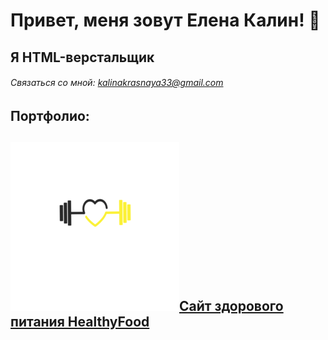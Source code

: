 # Привет, меня зовут Елена Калин! 👋

## Я HTML-верстальщик

###### Связаться со мной: kalinakrasnaya33@gmail.com

## Портфолио: 

## ![Logo](https://raw.githubusercontent.com/E1ena1/Module01-Gym/main/images/favicon/mstile-150x150.png)[Сайт здорового питания HealthyFood](https://e1ena1.github.io/Module02-Shop/dist/)
## 
